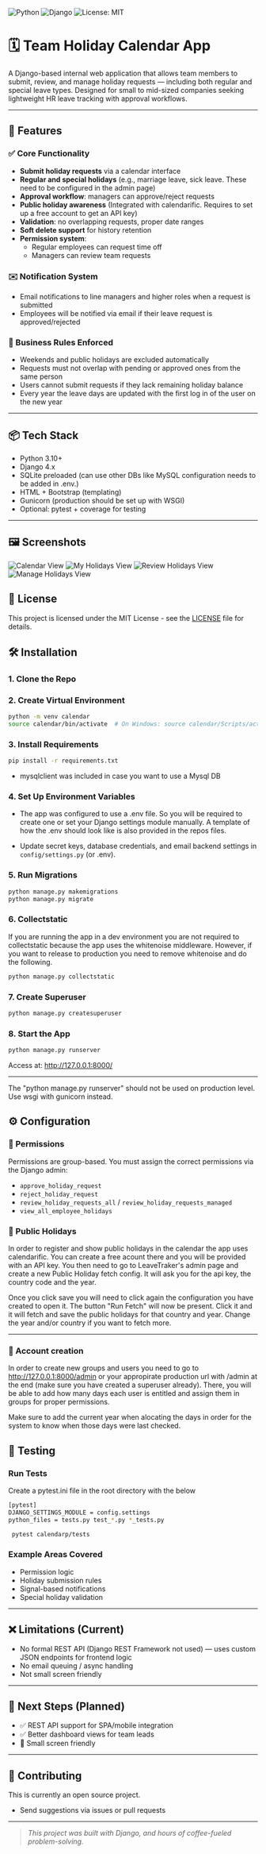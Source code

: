 ![Python](https://img.shields.io/badge/python-3.10+-blue.svg)
![Django](https://img.shields.io/badge/django-4.x-green.svg)
![License: MIT](https://img.shields.io/badge/License-MIT-yellow.svg)

# 🗓️ Team Holiday Calendar App

A Django-based internal web application that allows team members to submit, review, and manage holiday requests — including both regular and special leave types. Designed for small to mid-sized companies seeking lightweight HR leave tracking with approval workflows.

---

## 🚀 Features

### ✅ Core Functionality
- **Submit holiday requests** via a calendar interface
- **Regular and special holidays** (e.g., marriage leave, sick leave. These need to be configured in the admin page)
- **Approval workflow**: managers can approve/reject requests
- **Public holiday awareness** (Integrated with calendarific. Requires to set up a free account to get an API key)
- **Validation**: no overlapping requests, proper date ranges
- **Soft delete support** for history retention
- **Permission system**:
  - Regular employees can request time off
  - Managers can review team requests

### ✉️ Notification System
- Email notifications to line managers and higher roles when a request is submitted
- Employees will be notified via email if their leave request is approved/rejected

### 🧠 Business Rules Enforced
- Weekends and public holidays are excluded automatically
- Requests must not overlap with pending or approved ones from the same person
- Users cannot submit requests if they lack remaining holiday balance
- Every year the leave days are updated with the first log in of the user on the new year

---

## 📦 Tech Stack

- Python 3.10+
- Django 4.x
- SQLite preloaded (can use other DBs like MySQL configuration needs to be added in .env.)
- HTML + Bootstrap (templating)
- Gunicorn (production should be set up with WSGI)
- Optional: pytest + coverage for testing

---

## 🖼️ Screenshots

![Calendar View](docs/screenshots/calendar.png)
![My Holidays View](docs/screenshots/my_holidays.png)
![Review Holidays View](docs/screenshots/review_holidays.png)
![Manage Holidays View](docs/screenshots/manage_holidays.png)

## 📄 License

This project is licensed under the MIT License - see the [LICENSE](LICENSE) file for details.

## 🛠️ Installation

### 1. Clone the Repo

### 2. Create Virtual Environment

```bash
python -m venv calendar
source calendar/bin/activate  # On Windows: source calendar/Scripts/activate
```

### 3. Install Requirements

```bash
pip install -r requirements.txt
```
- mysqlclient was included in case you want to use a Mysql DB

### 4. Set Up Environment Variables

- The app was configured to use a .env file. So you will be required to create one or set your Django settings module manually. A template of how the .env should look like is also provided in the repos files.

- Update secret keys, database credentials, and email backend settings in `config/settings.py` (or .env).

### 5. Run Migrations

```bash
python manage.py makemigrations
python manage.py migrate
```
### 6. Collectstatic

If you are running the app in a dev environment you are not required to collectstatic because the app uses the whitenoise middleware. However, if you want to release to production you need to remove whitenoise and do the following.

```bash
python manage.py collectstatic
```

### 7. Create Superuser

```bash
python manage.py createsuperuser
```

### 8. Start the App

```bash
python manage.py runserver
```

Access at: http://127.0.0.1:8000/

---

The "python manage.py runserver" should not be used on production level. Use wsgi with gunicorn instead.

## ⚙️ Configuration

### 🔐 Permissions

Permissions are group-based. You must assign the correct permissions via the Django admin:
- `approve_holiday_request`
- `reject_holiday_request`
- `review_holiday_requests_all` / `review_holiday_requests_managed`
- `view_all_employee_holidays`

### 📅 Public Holidays

In order to register and show public holidays in the calendar the app uses calendarific. You can create a free acount there and you will be provided with an API key. You then need to go to LeaveTraker's admin page and create a new Public Holiday fetch config. It will ask you for the api key, the country code and the year. 

Once you click save you will need to click again the configuration you have created to open it. The button "Run Fetch" will now be present. Click it and it will fetch and save the public holidays for that country and year. Change the year and/or country if you want to fetch more.

---

### 🔐 Account creation

In order to create new groups and users you need to go to http://127.0.0.1:8000/admin or your appropirate production url with /admin at the end (make sure you have created a superuser already). There, you will be able to add how many days each user is entitled and assign them in groups for proper permissions. 

Make sure to add the current year when alocating the days in order for the system to know when those days were last checked.

## 🧪 Testing

### Run Tests

Create a pytest.ini file in the root directory with the below

```bash
[pytest]
DJANGO_SETTINGS_MODULE = config.settings
python_files = tests.py test_*.py *_tests.py
```

```bash
 pytest calendarp/tests
```

### Example Areas Covered
- Permission logic
- Holiday submission rules
- Signal-based notifications
- Special holiday validation

---

## ❌ Limitations (Current)

- No formal REST API (Django REST Framework not used) — uses custom JSON endpoints for frontend logic
- No email queuing / async handling
- Not small screen friendly

---

## 📌 Next Steps (Planned)

- ✅ REST API support for SPA/mobile integration
- ✅ Better dashboard views for team leads
- 🔁 Small screen friendly

---

## 🤝 Contributing

This is currently an open source project.

- Send suggestions via issues or pull requests

---

> _This project was built with Django, and hours of coffee-fueled problem-solving._